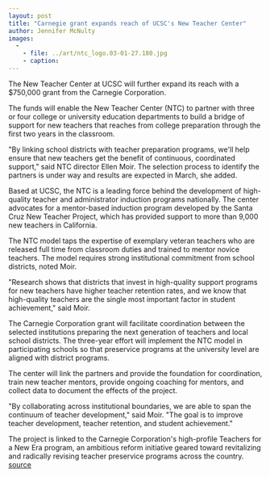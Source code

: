 ```yaml
---
layout: post
title: "Carnegie grant expands reach of UCSC's New Teacher Center"
author: Jennifer McNulty
images:
  -
    - file: ../art/ntc_logo.03-01-27.180.jpg
    - caption: 
---
```


The New Teacher Center at UCSC will further expand its reach with a $750,000 grant from the Carnegie Corporation.

The funds will enable the New Teacher Center (NTC) to partner with three or four college or university education departments to build a bridge of support for new teachers that reaches from college preparation through the first two years in the classroom.

"By linking school districts with teacher preparation programs, we'll help ensure that new teachers get the benefit of continuous, coordinated support," said NTC director Ellen Moir. The selection process to identify the partners is under way and results are expected in March, she added.  

Based at UCSC, the NTC is a leading force behind the development of high-quality teacher and administrator induction programs nationally. The center advocates for a mentor-based induction program developed by the Santa Cruz New Teacher Project, which has provided support to more than 9,000 new teachers in California.   

The NTC model taps the expertise of exemplary veteran teachers who are released full time from classroom duties and trained to mentor novice teachers. The model requires strong institutional commitment from school districts, noted Moir.  

"Research shows that districts that invest in high-quality support programs for new teachers have higher teacher retention rates, and we know that high-quality teachers are the single most important factor in student achievement," said Moir.   

The Carnegie Corporation grant will facilitate coordination between the selected institutions preparing the next generation of teachers and local school districts. The three-year effort will implement the NTC model in participating schools so that preservice programs at the university level are aligned with district programs.  

The center will link the partners and provide the foundation for coordination, train new teacher mentors, provide ongoing coaching for mentors, and collect data to document the effects of the project.  

"By collaborating across institutional boundaries, we are able to span the continuum of teacher development," said Moir. "The goal is to improve teacher development, teacher retention, and student achievement."   

The project is linked to the Carnegie Corporation's high-profile Teachers for a New Era program, an ambitious reform initiative geared toward revitalizing and radically revising teacher preservice programs across the country.
[source](http://www1.ucsc.edu/currents/02-03/01-27/grant.html "Permalink to grant")
